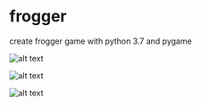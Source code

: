 # frogger
create frogger game with python 3.7 and pygame

![alt text](https://github.com/HosseinSadeghi-dev/OS5/blob/master/3.png?raw=true)

![alt text](https://github.com/HosseinSadeghi-dev/OS5/blob/master/3.png?raw=true)

![alt text](https://github.com/HosseinSadeghi-dev/OS5/blob/master/3.png?raw=true)
